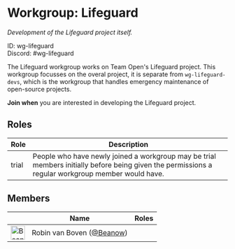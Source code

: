 <!-- GENERATED FILE, DON'T EDIT -->
# Workgroup: Lifeguard

_Development of the Lifeguard project itself._

ID: wg-lifeguard<br>
Discord: #wg-lifeguard

The Lifeguard workgroup works on Team Open's Lifeguard project.
This workgroup focusses on the overal project, it is separate from
`wg-lifeguard-devs`, which is the workgroup that handles emergency
maintenance of open-source projects.

**Join when** you are interested in developing the Lifeguard project.

## Roles

Role | Description
-|-
trial|People who have newly joined a workgroup may be trial members initially before being given the permissions a regular workgroup member would have.

## Members

&nbsp;|Name|Roles
-|-|-
<img src="https://avatars.githubusercontent.com/Beanow?v=4&s=32" width="32" height="32" alt="Beanow" />|Robin van Boven ([@Beanow](https://github.com/Beanow))|
